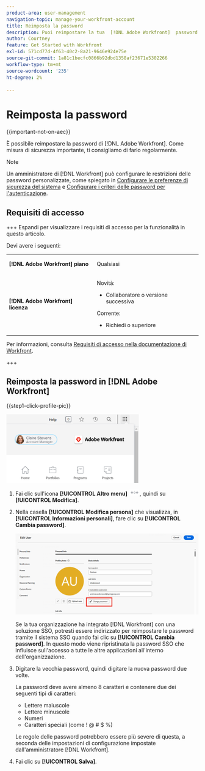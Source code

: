 ```yaml
---
product-area: user-management
navigation-topic: manage-your-workfront-account
title: Reimposta la password
description: Puoi reimpostare la tua  [!DNL Adobe Workfront]  password. Come misura di sicurezza importante, ti consigliamo di farlo regolarmente.
author: Courtney
feature: Get Started with Workfront
exl-id: 571cd77d-4f63-40c2-8a21-9646e924e75e
source-git-commit: 1a81c1becfc0866b92dbd1358af23671e5302266
workflow-type: tm+mt
source-wordcount: '235'
ht-degree: 2%

---
```


# Reimposta la password

{{important-not-on-aec}}

È possibile reimpostare la password di [!DNL Adobe Workfront]. Come misura di sicurezza importante, ti consigliamo di farlo regolarmente.

>[!NOTE]
>
>Un amministratore di [!DNL Workfront] può configurare le restrizioni delle password personalizzate, come spiegato in [Configurare le preferenze di sicurezza del sistema](../../../administration-and-setup/manage-workfront/security/configure-security-preferences.md) e [Configurare i criteri delle password per l&#39;autenticazione](../../../administration-and-setup/manage-workfront/security/configure-password-policies-authentication.md).
>
><!-- [!DNL Workfront] administrator can also reset your password in an Enhanced Authentication enabled environment. For more information, see [Reset a user's password with Enhanced Authentication](../../../workfront-basics/manage-your-account-and-profile/managing-your-workfront-account/reset-user-password-eauth.md).-->

## Requisiti di accesso

+++ Espandi per visualizzare i requisiti di accesso per la funzionalità in questo articolo. 

Devi avere i seguenti:

<table style="table-layout:auto"> 
 <col> 
 </col> 
 <col> 
 </col> 
 <tbody> 
  <tr> 
   <td role="rowheader"><strong>[!DNL Adobe Workfront] piano</strong></td> 
   <td> <p>Qualsiasi</p> </td> 
  </tr> 
  <tr> 
   <td role="rowheader"><strong>[!DNL Adobe Workfront] licenza</strong></td> 
   <td> 
      <p>Novità:</p>
         <ul>
         <li><p>Collaboratore o versione successiva</p></li>
         </ul>
      <p>Corrente:</p>
         <ul>
         <li><p>Richiedi o superiore</p></li>
         </ul>
   </td>
  </tr> 
 </tbody> 
</table>

Per informazioni, consulta [Requisiti di accesso nella documentazione di Workfront](/help/quicksilver/administration-and-setup/add-users/access-levels-and-object-permissions/access-level-requirements-in-documentation.md).

+++

## Reimposta la password in [!DNL Adobe Workfront]

{{step1-click-profile-pic}}

![Apri il menu principale e seleziona il tuo nome utente.](assets/main-menu-options-350x481.png)

1. Fai clic sull&#39;icona **[!UICONTROL Altro menu]** ![Altro](assets/more-icon.png), quindi su **[!UICONTROL Modifica]**.

1. Nella casella **[!UICONTROL Modifica persona]** che visualizza, in **[!UICONTROL Informazioni personali]**, fare clic su **[!UICONTROL Cambia password]**.

   ![Cambia password](assets/edit-user-change-password.png)

   Se la tua organizzazione ha integrato [!DNL Workfront] con una soluzione SSO, potresti essere indirizzato per reimpostare le password tramite il sistema SSO quando fai clic su **[!UICONTROL Cambia password]**. In questo modo viene ripristinata la password SSO che influisce sull&#39;accesso a tutte le altre applicazioni all&#39;interno dell&#39;organizzazione.

1. Digitare la vecchia password, quindi digitare la nuova password due volte.

   La password deve avere almeno 8 caratteri e contenere due dei seguenti tipi di caratteri:

   * Lettere maiuscole
   * Lettere minuscole
   * Numeri
   * Caratteri speciali (come ! @ # $ %)

   Le regole delle password potrebbero essere più severe di questa, a seconda delle impostazioni di configurazione impostate dall&#39;amministratore [!DNL Workfront].

1. Fai clic su **[!UICONTROL Salva]**.
